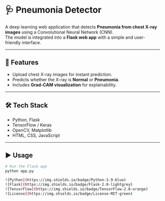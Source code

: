 

# 🩺 Pneumonia Detector  

A deep learning web application that detects **Pneumonia from chest X-ray images** using a Convolutional Neural Network (CNN).  
The model is integrated into a **Flask web app** with a simple and user-friendly interface.  

---

## 🚀 Features  
- Upload chest X-ray images for instant prediction.  
- Predicts whether the X-ray is **Normal** or **Pneumonia**.  
- Includes **Grad-CAM visualization** for explainability.  

---

## 🛠️ Tech Stack  
- Python, Flask  
- TensorFlow / Keras  
- OpenCV, Matplotlib  
- HTML, CSS, JavaScript  

---

## ▶️ Usage  
```bash
# Run the Flask app
python app.py

![Python](https://img.shields.io/badge/Python-3.9-blue)  
![Flask](https://img.shields.io/badge/Flask-2.0-lightgrey)  
![TensorFlow](https://img.shields.io/badge/TensorFlow-2.8-orange)  
![License](https://img.shields.io/badge/License-MIT-green)

